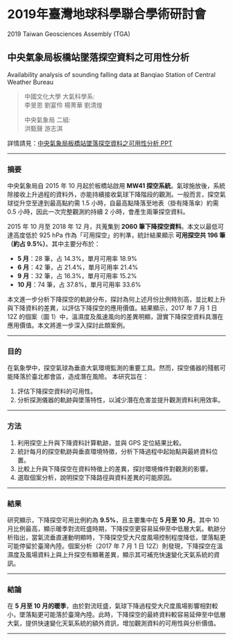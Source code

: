 # 2019年臺灣地球科學聯合學術研討會
2019 Taiwan Geosciences Assembly (TGA)

## 中央氣象局板橋站墜落探空資料之可用性分析
Availability analysis of sounding falling data at Banqiao Station of Central Weather Bureau

> 中國文化大學 大氣科學系:  
>    李旻恩 劉宴伶 楊菁華 劉清煌
> 
> 中央氣象局 二組:  
>    洪甄聲 游志淇
>

詳情請見：[中央氣象局板橋站墜落探空資料之可用性分析 PPT](./Availability%20analysis%20of%20sounding%20falling%20data%20at%20Banqiao%20Station%20of%20Central%20Weather%20Bureau.pdf)

---

### 摘要

中央氣象局自 2015 年 10 月起於板橋站啟用 **MW41 探空系統**。氣球施放後，系統除接收上升過程的資料外，亦能持續接收氣球下降階段的觀測。一般而言，探空氣球從升空至達到最高點約需 1.5 小時，自最高點降落至地表（掛有降落傘）約需 0.5 小時，因此一次完整觀測約持續 2 小時，會產生兩筆探空資料。

2015 年 10 月至 2018 年 12 月，共蒐集到 **2060 筆下降探空資料**。本文以最低可達高度低於 925 hPa 作為「可用探空」的判準，統計結果顯示 **可用探空共 196 筆（約占 9.5%）**。其中主要分布於：

* **5 月**：28 筆，占 14.3%，單月可用率 18.9%
* **6 月**：42 筆，占 21.4%，單月可用率 21.4%
* **9 月**：32 筆，占 16.3%，單月可用率 15.2%
* **10 月**：74 筆，占 37.8%，單月可用率 33.6%

本文進一步分析下降探空的軌跡分布，探討為何上述月份比例特別高，並比較上升與下降資料的差異，以評估下降探空的應用價值。結果顯示，2017 年 7 月 1 日 12Z 的個案（圖 1）中，溫濕度及風速風向的差異明顯，證實下降探空資料具潛在應用價值。本文將進一步深入探討此類案例。

---

### 目的

在氣象學中，探空氣球為垂直大氣環境監測的重要工具。然而，探空儀器的殘骸可能降落於臺北都會區，造成潛在風險。
本研究旨在：

1. 評估下降探空資料的可用性。
2. 分析探測儀器的軌跡與墜落特性，以減少潛在危害並提升觀測資料利用效率。

---

### 方法

1. 利用探空上升與下降資料計算軌跡，並與 GPS 定位結果比較。
2. 統計每月的探空軌跡與垂直環境特徵，分析下降過程中起始點與最終資料位置。
3. 比較上升與下降探空在資料特徵上的差異，探討環境條件對觀測的影響。
4. 選取個案分析，說明探空下降路徑與資料差異的可能原因。

---

### 結果

研究顯示，下降探空可用比例約為 **9.5%**，且主要集中在 **5 月至 10 月**。其中 10 月比例最高，顯示暖季對流旺盛時期，下降探空更容易延伸至中低層大氣。軌跡分析指出，當氣流垂直運動明顯時，下降探空受大尺度風場控制程度降低，墜落點更可能停留於臺灣內陸。個案分析（2017 年 7 月 1 日 12Z）則發現，下降探空在溫濕度及風場資料上與上升探空有顯著差異，顯示其可補充快速變化天氣系統的資訊。

---

### 結論

在 **5 月至 10 月的暖季**，由於對流旺盛，氣球下降過程受大尺度風場影響相對較小，墜落點更可能落於臺灣內陸。此時，下降探空的最終資料較容易延伸至中低層大氣，提供快速變化天氣系統的額外資訊，增加觀測資料的可用性與分析價值。

---
